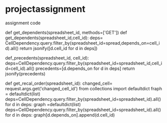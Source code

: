 # projectassignment


 assignment code


def get_dependents(spreadsheet_id, methods=['GET'])
def get_dependents(spreadsheet_id,cell_id):
    deps= CellDependency.query.filter_by(spreadsheet_id=spread,depends_on=cell_id).all()
    return jsonify([d.cell_id for d in deps])


def_precedents(spreadsheet_id, cell_id):
    deps=CellDependency.query.filter_by(spreadsheet_id=spreadsheet_id,cell_id=cell_id).all()
    precedents=[d.depends_on for d in deps]
    return jsonify(precedents)

def get_recal_order(spreadsheet_id):
    changed_cell= request.args.get('changed_cell_id')
    from collections import defaultdict
    fraph = defaultdict(list)
    deps=CellDependency.query.filter_by(spreadsheet_id=spreadsheet_id).all()
    for d in deps:
        graph =defaultdict(list)
        deps=CellDependency.query.filter_by(spreadsheet_id=spreadsheet_id).all()
        for d in deps:
            graph[d.depends_on].append(d.cell_id)
